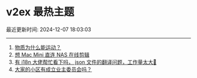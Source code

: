 # v2ex 最热主题

最近更新时间: 2024-12-07 18:03:03

--- 
1. [物质为什么能运动？](https://www.v2ex.com/t/1095649) 
2. [想 Mac Mini 直连 NAS 在线剪辑](https://www.v2ex.com/t/1095650) 
3. [有 i18n 大佬帮忙看下吗， json 文件的翻译问题，工作量太大🤪](https://www.v2ex.com/t/1095668) 
4. [大家的小区有成立业主委员会吗？](https://www.v2ex.com/t/1095678) 
